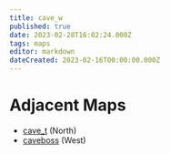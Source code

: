 ```yaml
---
title: cave_w
published: true
date: 2023-02-28T16:02:24.000Z
tags: maps
editor: markdown
dateCreated: 2023-02-16T00:00:00.000Z
---
```



# Adjacent Maps
 * [cave_t](/maps/cave_t) (North)
 * [caveboss](/maps/caveboss) (West)
